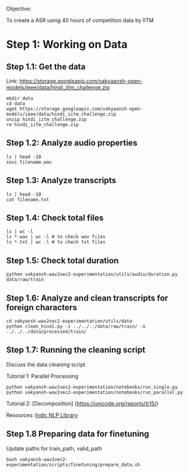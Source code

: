 Objective:

To create a ASR using 40 hours of competition data by IITM

# Step 1: Working on Data

## Step 1.1: Get the data
Link: https://storage.googleapis.com/vakyaansh-open-models/ieee/data/hindi_iitm_challenge.zip

```
mkdir data
cd data
wget https://storage.googleapis.com/vakyaansh-open-models/ieee/data/hindi_iitm_challenge.zip
unzip hindi_iitm_challenge.zip
rm hindi_iitm_challenge.zip

```


## Step 1.2: Analyze audio properties

```
ls | head -10
soxi filename.wav
```

## Step 1.3: Analyze transcripts

```
ls | head -10
cat filename.txt
```

## Step 1.4: Check total files
```
ls | wc -l
ls *.wav | wc -l # to check wav files
ls *.txt | wc -l # to check txt files
```

## Step 1.5: Check total duration
```
python vakyansh-wav2vec2-experimentation/utils/audio/duration.py data/raw/train
```

## Step 1.6: Analyze and clean transcripts for foreign characters
```
cd vakyansh-wav2vec2-experimentation/utils/data
python clean_hindi.py -i ../../../data/raw/train/ -o ../../../data/processed/train/
```

## Step 1.7: Running the cleaning script
Discuss the data cleaning script

Tutorial 1: Parallel Processing
```
python vakyansh-wav2vec2-experimentation/notebooks/run_single.py
python vakyansh-wav2vec2-experimentation/notebooks/run_parallel.py
```


Tutorial 2: 
[Decomposition] (https://unicode.org/reports/tr15/)

Resources:
[Indic NLP Library](https://github.com/anoopkunchukuttan/indic_nlp_library)

## Step 1.8 Preparing data for finetuning
Update paths for train_path, valid_path

```
bash vakyansh-wav2vec2-experimentation/scripts/finetuning/prepare_data.sh
```
